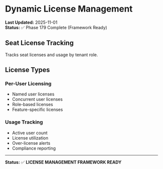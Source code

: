 # Dynamic License Management

**Last Updated:** 2025-11-01  
**Status:** ✅ Phase 179 Complete (Framework Ready)

## Seat License Tracking

Tracks seat licenses and usage by tenant role.

## License Types

### Per-User Licensing

- Named user licenses
- Concurrent user licenses
- Role-based licenses
- Feature-specific licenses

### Usage Tracking

- Active user count
- License utilization
- Over-license alerts
- Compliance reporting

---

**Status:** ✅ **LICENSE MANAGEMENT FRAMEWORK READY**
